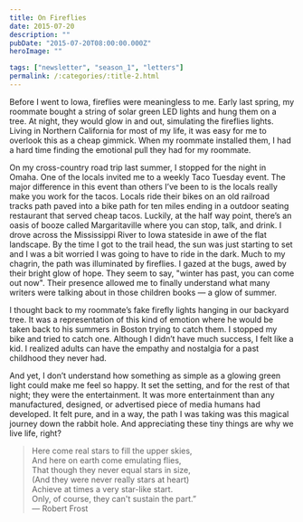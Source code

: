 ```yaml
---
title: On Fireflies
date: 2015-07-20
description: ""
pubDate: "2015-07-20T08:00:00.000Z"
heroImage: ""

tags: ["newsletter", "season_1", "letters"]
permalink: /:categories/:title-2.html
---
```


Before I went to Iowa, fireflies were meaningless to me. Early last spring, my roommate bought a string of solar green LED lights and hung them on a tree. At night, they would glow in and out, simulating the fireflies lights. Living in Northern California for most of my life, it was easy for me to overlook this as a cheap gimmick. When my roommate installed them, I had a hard time finding the emotional pull they had for my roommate.

On my cross-country road trip last summer, I stopped for the night in Omaha. One of the locals invited me to a weekly Taco Tuesday event. The major difference in this event than others I’ve been to is the locals really make you work for the tacos. Locals ride their bikes on an old railroad tracks path paved into a bike path for ten miles ending in a outdoor seating restaurant that served cheap tacos. Luckily, at the half way point, there’s an oasis of booze called Margaritaville where you can stop, talk, and drink. I drove across the Mississippi River to Iowa stateside in awe of the flat landscape. By the time I got to the trail head, the sun was just starting to set and I was a bit worried I was going to have to ride in the dark. Much to my chagrin, the path was illuminated by fireflies. I gazed at the bugs, awed by their bright glow of hope. They seem to say, "winter has past, you can come out now". Their presence allowed me to finally understand what many writers were talking about in those children books — a glow of summer.

I thought back to my roommate’s fake firefly lights hanging in our backyard tree. It was a representation of this kind of emotion where he would be taken back to his summers in Boston trying to catch them. I stopped my bike and tried to catch one. Although I didn’t have much success, I felt like a kid. I realized adults can have the empathy and nostalgia for a past childhood they never had.

And yet, I don’t understand how something as simple as a glowing green light could make me feel so happy. It set the setting, and for the rest of that night; they were the entertainment. It was more entertainment than any manufactured, designed, or advertised piece of media humans had developed. It felt pure, and in a way, the path I was taking was this magical journey down the rabbit hole. And appreciating these tiny things are why we live life, right?

> Here come real stars to fill the upper skies,  
> And here on earth come emulating flies,  
> That though they never equal stars in size,  
> (And they were never really stars at heart)  
> Achieve at times a very star-like start.  
> Only, of course, they can't sustain the part.”  
> ― Robert Frost
